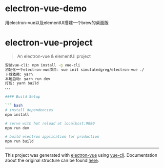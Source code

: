 # electron-vue-demo
用electron-vue以及elementUI搭建一个brew的桌面版

# electron-vue-project

> An electron-vue & elementUI project

``` bash
安装vue-cli: npm install -g vue-cli
初始化一个electron-vue项目: vue init simulatedgreg/electron-vue ./
下载依赖: yarn
本地启动: yarn run dev
打包: yarn build
、、、

#### Build Setup

``` bash
# install dependencies
npm install

# serve with hot reload at localhost:9080
npm run dev

# build electron application for production
npm run build


```

---

This project was generated with [electron-vue](https://github.com/SimulatedGREG/electron-vue) using [vue-cli](https://github.com/vuejs/vue-cli). Documentation about the original structure can be found [here](https://simulatedgreg.gitbooks.io/electron-vue/content/index.html).

